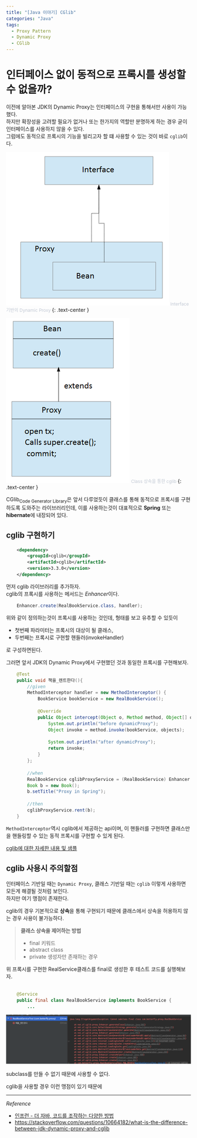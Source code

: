 ```yaml
---
title: "[Java 이야기] CGlib"  
categories: "Java"
tags:
  - Proxy Pattern
  - Dynamic Proxy
  - CGlib
---
```


# 인터페이스 없이 동적으로 프록시를 생성할 수 없을까?  
이전에 알아본 JDK의 Dynamic Proxy는 인터페이스의 구현을 통해서만 사용이 가능했다.  
하지만 확장성을 고려할 필요가 없거나 또는 한가지의 역할만 분명하게 하는 경우 굳이 인터페이스를 사용하지 않을 수 있다.  
그럼에도 동적으로 프록시의 기능을 빌리고자 할 떄 사용할 수 있는 것이 바로 `cglib`이다.

![](/assets/images/study/dev/2020/theJava/15_dynamic_proxy.png)
<span style="color:#c2c9d4; font-size: 12px;"> Interface 기반의 Dynamic Proxy </span>
{: .text-center }

![](/assets/images/study/dev/2020/theJava/15_cglib.png)
<span style="color:#c2c9d4; font-size: 12px;"> Class 상속을 통한 cglib </span>
{: .text-center }

CGlib<sub>Code Generator Library</sub>은 앞서 다루었듯이 클래스를 통해 동적으로 프록시를 구현하도록 도와주는 라이브러리인데, 이를 사용하는것이 대표적으로 **Spring** 또는 **hibernate**에 내장되어 있다.

## cglib 구현하기

```xml
    <dependency>
        <groupId>cglib</groupId>
        <artifactId>cglib</artifactId>
        <version>3.3.0</version>
    </dependency>
```

먼저 cglib 라이브러리를 추가하자.  
cglib의 프록시를 사용하는 메서드는 *Enhancer*이다.

~~~java
    Enhancer.create(RealBookService.class, handler);
~~~

위와 같이 정의하는것이 프록시를 사용하는 것인데, 형태를 보고 유추할 수 있듯이  
- 첫번째 파라미터는 프록시의 대상이 될 클래스,
- 두번째는 프록시로 구현할 핸들러(invokeHandler)

로 구성하면된다.

그러면 앞서 JDK의 Dynamic Proxy에서 구현했던 것과 동일한 프록시를 구현해보자.

~~~java
    @Test
    public void 책을_렌트한다(){
        //given
        MethodInterceptor handler = new MethodInterceptor() {
            BookService bookService = new RealBookService();

            @Override
            public Object intercept(Object o, Method method, Object[] objects, MethodProxy methodProxy) throws Throwable {
                System.out.println("before dynamicProxy");
                Object invoke = method.invoke(bookService, objects);

                System.out.println("after dynamicProxy");
                return invoke;
            }
        };

        //when
        RealBookService cglibProxyService = (RealBookService) Enhancer.create(RealBookService.class, handler);
        Book b = new Book();
        b.setTitle("Proxy in Spring");

        //then
        cglibProxyService.rent(b);
    }
~~~

`MethodInterceptor`역시 cglib에서 제공하는 api이며, 이 핸들러를 구현하면 클래스만을 핸들링할 수 있는 동적 프록시를 구현할 수 있게 된다.

[cglib에 대한 자세한 내용 및 샘플](https://github.com/cglib/cglib)

## cglib 사용시 주의할점

인터페이스 기반일 때는 `Dynamic Proxy`, 클래스 기반일 때는 `cglib` 이렇게 사용하면 모든게 해결될 것처럼 보인다.  
하지만 여기 맹점이 존재한다.

cglib의 경우 기본적으로 **상속**을 통해 구현되기 때문에 클래스에서 상속을 허용하지 않는 경우 사용이 불가능하다.

> **클래스 상속을 제어하는 방법**  
> - final 키워드
> - abstract class
> - private 생성자만 존재하는 경우

위 프록시를 구현한 RealService클래스를 final로 생성한 후 테스트 코드를 실행해보자.

~~~java

    @Service
    public final class RealBookService implements BookService {
        ...
~~~

![](/assets/images/study/dev/2020/theJava/15_cglib_final_class.png)

subclass를 만들 수 없기 때문에 사용할 수 없다.  

cglib을 사용할 경우 이런 맹점이 있기 때문에

---

*Reference*
- [인프런 - 더 자바, 코드를 조작하는 다양한 방법](https://www.inflearn.com/course/the-java-code-manipulation)
- https://stackoverflow.com/questions/10664182/what-is-the-difference-between-jdk-dynamic-proxy-and-cglib
